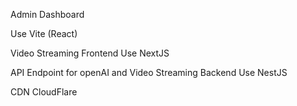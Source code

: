 
Admin Dashboard

Use Vite (React) 

Video Streaming Frontend
Use NextJS

API Endpoint for openAI and Video Streaming Backend
Use NestJS

CDN
CloudFlare


